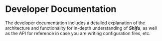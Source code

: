 # Developer Documentation

The developer documentation includes a detailed explanation of the architecture and functionality for in-depth understanding of ***Shifu***, as well as the API for reference in case you are writing configuration files, etc.